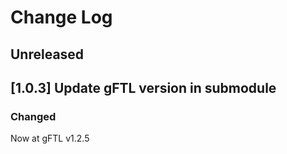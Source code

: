 # Change Log

## Unreleased

## [1.0.3] Update gFTL version in submodule

### Changed
  Now at gFTL v1.2.5

	
	
